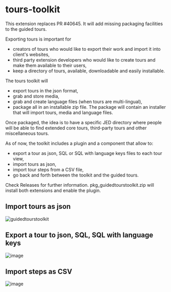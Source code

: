 # tours-toolkit

This extension replaces PR #40645.
It will add missing packaging facilities to the guided tours.

Exporting tours is important for 
- creators of tours who would like to export their work and import it into client's websites,
- third party extension developers who would like to create tours and make them available to their users,
- keep a directory of tours, available, downloadable and easily installable.

The tours toolkit will 
- export tours in the json format,
- grab and store media,
- grab and create language files (when tours are multi-lingual),
- package all in an installable zip file. The package will contain an installer that will import tours, media and language files.

Once packaged, the idea is to have a specific JED directory where people will be able to find extended core tours, third-party tours and other miscellaneous tours.

As of now, the toolkit includes a plugin and a component that allow to:
- export a tour as json, SQL or SQL with language keys files to each tour view,
- import tours as json,
- import tour steps from a CSV file,
- go back and forth between the toolkit and the guided tours.

Check Releases for further information.
pkg_guidedtourstoolkit.zip will install both extensions and enable the plugin.

## Import tours as json
![guidedtourstoolkit](https://github.com/joomla-extensions/tours-toolkit/assets/5964177/ed78f41c-9f31-4247-b82b-c0b4378ec5b8)

## Export a tour to json, SQL, SQL with language keys
![image](https://github.com/user-attachments/assets/961d52b4-bf68-4f45-a8fd-9a5789f427c8)

## Import steps as CSV
![image](https://github.com/user-attachments/assets/a8f7774f-3ef0-4ed9-99ca-4422a35a99e4)

